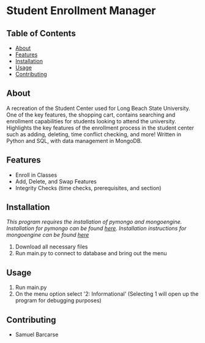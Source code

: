 # Student Enrollment Manager

## Table of Contents

- [About](#about)
- [Features](#features)
- [Installation](#installation)
- [Usage](#usage)
- [Contributing](#contributing)

## About

A recreation of the Student Center used for Long Beach State University. One of the key features, the shopping cart, contains searching and enrollment capabilities for students looking to attend the university. Highlights the key features of the enrollment process in the student center such as adding, deleting, time conflict checking, and more! Written in Python and SQL, with data management in MongoDB.

## Features

- Enroll in Classes
- Add, Delete, and Swap Features
- Integrity Checks (time checks, prerequisites, and section)

## Installation

*This program requires the installation of pymongo and mongoengine. Installation for pymongo can be found [here](https://pypi.org/project/pymongo/). Installation instructions for mongoengine can be found [here](https://docs.mongoengine.org/guide/installing.html)*
1. Download all necessary files
2. Run main.py to connect to database and bring out the menu

## Usage

1. Run main.py
2. On the menu option select '2: Informational' (Selecting 1 will open up the program for debugging purposes)

## Contributing

- Samuel Barcarse
